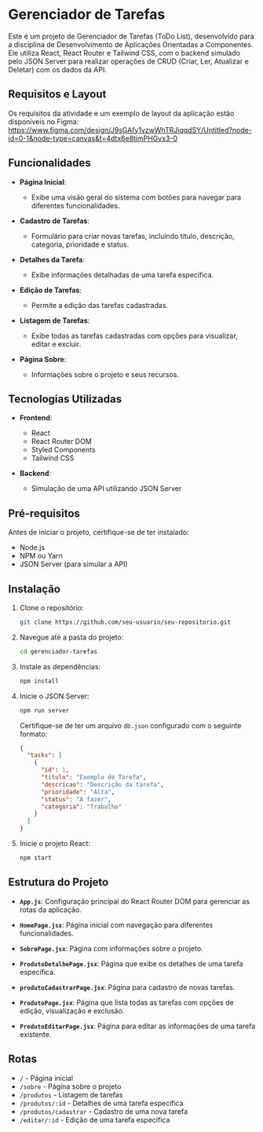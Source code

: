 # Gerenciador de Tarefas

Este é um projeto de Gerenciador de Tarefas (ToDo List), desenvolvido para a disciplina de Desenvolvimento de Aplicações Orientadas a Componentes. Ele utiliza React, React Router e Tailwind CSS, com o backend simulado pelo JSON Server para realizar operações de CRUD (Criar, Ler, Atualizar e Deletar) com os dados da API.

## Requisitos e Layout

Os requisitos da atividade e um exemplo de layout da aplicação estão disponíveis no Figma:
https://www.figma.com/design/J9sGAfy1vzwWhTRJiqqdSY/Untitled?node-id=0-1&node-type=canvas&t=4dtx6e8timPHGvx3-0

## Funcionalidades

- **Página Inicial**:
  - Exibe uma visão geral do sistema com botões para navegar para diferentes funcionalidades.

- **Cadastro de Tarefas**:
  - Formulário para criar novas tarefas, incluindo título, descrição, categoria, prioridade e status.

- **Detalhes da Tarefa**:
  - Exibe informações detalhadas de uma tarefa específica.

- **Edição de Tarefas**:
  - Permite a edição das tarefas cadastradas.

- **Listagem de Tarefas**:
  - Exibe todas as tarefas cadastradas com opções para visualizar, editar e excluir.

- **Página Sobre**:
  - Informações sobre o projeto e seus recursos.

## Tecnologias Utilizadas

- **Frontend**:
  - React
  - React Router DOM
  - Styled Components
  - Tailwind CSS

- **Backend**:
  - Simulação de uma API utilizando JSON Server

## Pré-requisitos

Antes de iniciar o projeto, certifique-se de ter instalado:

- Node.js
- NPM ou Yarn
- JSON Server (para simular a API)

## Instalação

1. Clone o repositório:
   ```bash
   git clone https://github.com/seu-usuario/seu-repositorio.git
   ```

2. Navegue até a pasta do projeto:
   ```bash
   cd gerenciador-tarefas
   ```

3. Instale as dependências:
   ```bash
   npm install
   ```

4. Inicie o JSON Server:
   ```bash
   npm run server
   ```
   Certifique-se de ter um arquivo `db.json` configurado com o seguinte formato:
   ```json
   {
     "tasks": [
       {
         "id": 1,
         "titulo": "Exemplo de Tarefa",
         "descricao": "Descrição da tarefa",
         "prioridade": "Alta",
         "status": "A fazer",
         "categoria": "Trabalho"
       }
     ]
   }
   ```

5. Inicie o projeto React:
   ```bash
   npm start
   ```

## Estrutura do Projeto

- **`App.js`**:
  Configuração principal do React Router DOM para gerenciar as rotas da aplicação.

- **`HomePage.jsx`**:
  Página inicial com navegação para diferentes funcionalidades.

- **`SobrePage.jsx`**:
  Página com informações sobre o projeto.

- **`ProdutoDetalhePage.jsx`**:
  Página que exibe os detalhes de uma tarefa específica.

- **`produtoCadastrarPage.jsx`**:
  Página para cadastro de novas tarefas.

- **`ProdutoPage.jsx`**:
  Página que lista todas as tarefas com opções de edição, visualização e exclusão.

- **`ProdutoEditarPage.jsx`**:
  Página para editar as informações de uma tarefa existente.

## Rotas

- `/` - Página inicial
- `/sobre` - Página sobre o projeto
- `/produtos` - Listagem de tarefas
- `/produtos/:id` - Detalhes de uma tarefa específica
- `/produtos/cadastrar` - Cadastro de uma nova tarefa
- `/editar/:id` - Edição de uma tarefa específica

